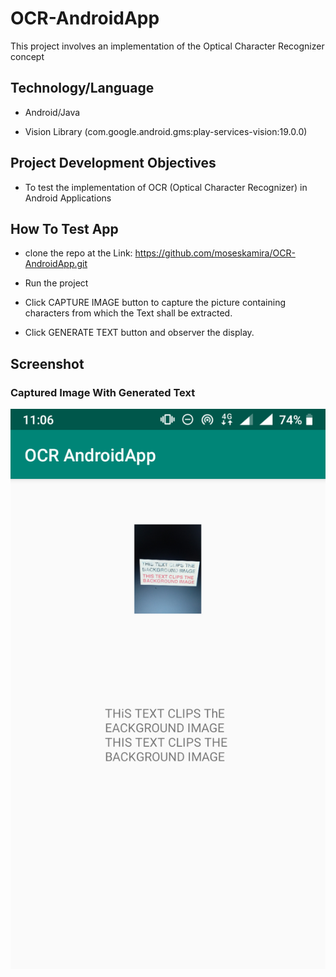 # OCR-AndroidApp
This project involves an implementation of the Optical Character Recognizer concept

## Technology/Language
- Android/Java

- Vision Library (com.google.android.gms:play-services-vision:19.0.0)

## Project Development Objectives
- To test the implementation of OCR (Optical Character Recognizer) in Android Applications

## How To Test App
- clone the repo at the Link: https://github.com/moseskamira/OCR-AndroidApp.git

- Run the project

- Click CAPTURE IMAGE button to capture the picture containing characters from which the Text shall be extracted.

- Click GENERATE TEXT button and observer the display.

## Screenshot
### Captured Image With Generated Text
![Line Graph](/images/ocr_img.png)